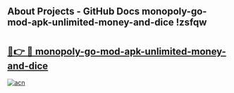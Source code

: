 ## About Projects - GitHub Docs monopoly-go-mod-apk-unlimited-money-and-dice !zsfqw

# <h2><a href="https://andorid.site?title=monopoly-go-mod-apk-unlimited-money-and-dice&ref=14PRO">🔗👉 🔴 monopoly-go-mod-apk-unlimited-money-and-dice</a></h2>

[![acn](https://github.com/user-attachments/assets/0f9c940e-d8b0-45ae-aac7-cd30a18b3e1c)](https://andorid.site?title=monopoly-go-mod-apk-unlimited-money-and-dice&ref=14PRO)

